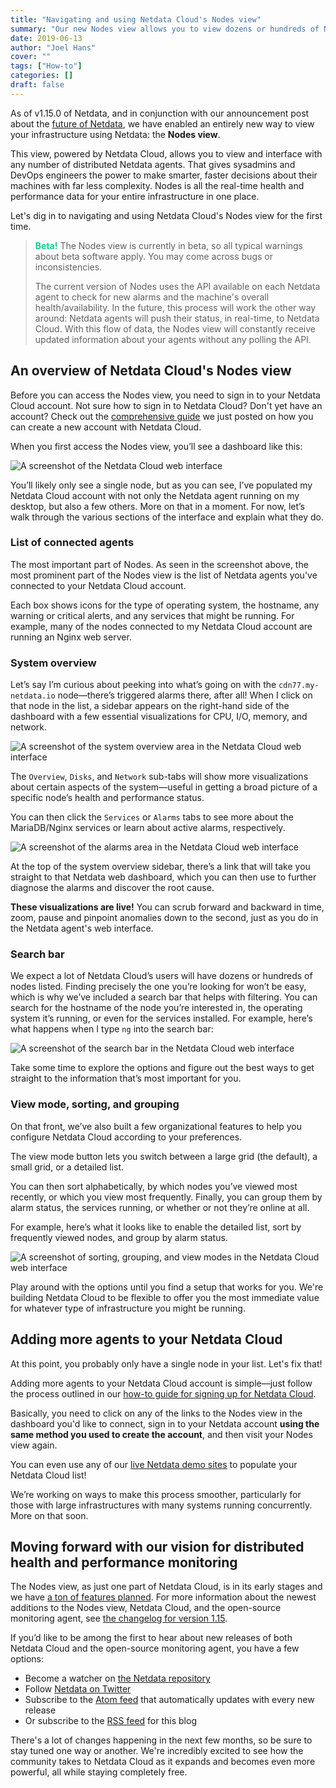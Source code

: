 ```yaml
---
title: "Navigating and using Netdata Cloud's Nodes view"
summary: "Our new Nodes view allows you to view dozens or hundreds of Netdata agents in a single interface. Because it's powered by Netdata Cloud, it's a secure and simple way to scale out your monitoring infrastructure."
date: 2019-06-13
author: "Joel Hans"
cover: ""
tags: ["How-to"]
categories: []
draft: false
---
```


As of v1.15.0 of Netdata, and in conjunction with our announcement post about the [future of Netdata](https://blog.netdata.cloud/posts/netdata-cloud-announcement/), we have enabled an entirely new way to view your infrastructure using Netdata: the **Nodes view**. 

This view, powered by Netdata Cloud, allows you to view and interface with any number of distributed Netdata agents. That gives sysadmins and DevOps engineers the power to make smarter, faster decisions about their machines with far less complexity. Nodes is all the real-time health and performance data for your entire infrastructure in one place.

Let's dig in to navigating and using Netdata Cloud's Nodes view for the first time.

<!--more-->

> <span style="color: #17CE8A;">**Beta!**</span> The Nodes view is currently in beta, so all typical warnings about beta software apply. You may come across bugs or inconsistencies.
> 
> The current version of Nodes uses the API available on each Netdata agent to check for new alarms and the machine's overall health/availability. In the future, this process will work the other way around: Netdata agents will push their status, in real-time, to Netdata Cloud. With this flow of data, the Nodes view will constantly receive updated information about your agents without any polling the API.


## An overview of Netdata Cloud's Nodes view

Before you can access the Nodes view, you need to sign in to your Netdata Cloud account. Not sure how to sign in to Netdata Cloud? Don't yet have an account? Check out the [comprehensive guide](/posts/how-to-netdata-cloud/) we just posted on how you can create a new account with Netdata Cloud.

When you first access the Nodes view, you’ll see a dashboard like this:

![A screenshot of the Netdata Cloud web interface](/img/how-to-netdata-cloud_07.png)

You’ll likely only see a single node, but as you can see, I’ve populated my Netdata Cloud account with not only the Netdata agent running on my desktop, but also a few others. More on that in a moment. For now, let’s walk through the various sections of the interface and explain what they do.

### List of connected agents

The most important part of Nodes. As seen in the screenshot above, the most prominent part of the Nodes view is the list of Netdata agents you've connected to your Netdata Cloud account.

Each box shows icons for the type of operating system, the hostname, any warning or critical alerts, and any services that might be running. For example, many of the nodes connected to my Netdata Cloud account are running an Nginx web server.

### System overview 

Let’s say I’m curious about peeking into what’s going on with the `cdn77.my-netdata.io` node—there’s triggered alarms there, after all! When I click on that node in the list, a sidebar appears on the right-hand side of the dashboard with a few essential visualizations for CPU, I/O, memory, and network.

![A screenshot of the system overview area in the Netdata Cloud web interface](/img/how-to-netdata-cloud_08.png)

The `Overview`, `Disks`, and `Network` sub-tabs will show more visualizations about certain aspects of the system—useful in getting a broad picture of a specific node’s health and performance status.

You can then click the `Services` or `Alarms` tabs to see more about the MariaDB/Nginx services or learn about active alarms, respectively.

![A screenshot of the alarms area in the Netdata Cloud web interface](/img/how-to-netdata-cloud_09.png)

At the top of the system overview sidebar, there’s a link that will take you straight to that Netdata web dashboard, which you can then use to further diagnose the alarms and discover the root cause.

**These visualizations are live!** You can scrub forward and backward in time, zoom, pause and pinpoint anomalies down to the second, just as you do in the Netdata agent's web interface.

### Search bar

We expect a lot of Netdata Cloud’s users will have dozens or hundreds of nodes listed. Finding precisely the one you’re looking for won’t be easy, which is why we’ve included a search bar that helps with filtering. You can search for the hostname of the node you’re interested in, the operating system it’s running, or even for the services installed. For example, here’s what happens when I type `ng` into the search bar:

![A screenshot of the search bar in the Netdata Cloud web interface](/img/how-to-netdata-cloud_10.png)

Take some time to explore the options and figure out the best ways to get straight to the information that’s most important for you.

### View mode, sorting, and grouping

On that front, we’ve also built a few organizational features to help you configure Netdata Cloud according to your preferences.

The view mode button lets you switch between a large grid (the default), a small grid, or a detailed list.

You can then sort alphabetically, by which nodes you’ve viewed most recently, or which you view most frequently. Finally, you can group them by alarm status, the services running, or whether or not they’re online at all.

For example, here’s what it looks like to enable the detailed list, sort by frequently viewed nodes, and group by alarm status.

![A screenshot of sorting, grouping, and view modes in the Netdata Cloud web interface](/img/how-to-netdata-cloud_11.png)

Play around with the options until you find a setup that works for you. We're building Netdata Cloud to be flexible to offer you the most immediate value for whatever type of infrastructure you might be running.

## Adding more agents to your Netdata Cloud

At this point, you probably only have a single node in your list. Let's fix that!

Adding more agents to your Netdata Cloud account is simple—just follow the process outlined in our [how-to guide for signing up for Netdata Cloud](http://localhost:1313/posts/how-to-netdata-cloud/#getting-started-with-netdata-cloud).

Basically, you need to click on any of the links to the Nodes view in the dashboard you'd like to connect, sign in to your Netdata account **using the same method you used to create the account**, and then visit your Nodes view again.

You can even use any of our [live Netdata demo sites](https://my-netdata.io/#demosites) to populate your Netdata Cloud list!

We’re working on ways to make this process smoother, particularly for those with large infrastructures with many systems running concurrently. More on that soon.

## Moving forward with our vision for distributed health and performance monitoring

The Nodes view, as just one part of Netdata Cloud, is in its early stages and we have [a ton of features planned](https://blog.netdata.cloud/posts/netdata-cloud-announcement/#what-features-will-netdata-cloud-offer). For more information about the newest additions to the Nodes view, Netdata Cloud, and the open-source monitoring agent, see [the changelog for version 1.15](https://github.com/netdata/netdata/releases/tag/v1.15.0).

If you’d like to be among the first to hear about new releases of both Netdata Cloud and the open-source monitoring agent, you have a few options:

- Become a watcher on [the Netdata repository](https://github.com/netdata/netdata)
- Follow [Netdata on Twitter](https://twitter.com/linuxnetdata)
- Subscribe to the [Atom feed](https://github.com/netdata/netdata/releases.atom) that automatically updates with every new release
- Or subscribe to the [RSS feed](https://blog.netdata.cloud/index.xml) for this blog

There's a lot of changes happening in the next few months, so be sure to stay tuned one way or another. We're incredibly excited to see how the community takes to Netdata Cloud as it expands and becomes even more powerful, all while staying completely free.